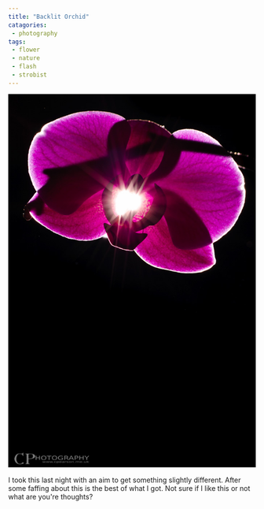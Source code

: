 ```yaml
---
title: "Backlit Orchid"
catagories:
 - photography
tags:
 - flower
 - nature
 - flash
 - strobist
---
```


<img class="padded center"
		alt="Backlit Orchid"
		src="/images/2012-02-22-backlit-orchid/DSC_0025.jpg" />

I took this last night with an aim to get something slightly different. After some faffing about this is the best of what I got. Not sure if I like this or not what are you're thoughts?
